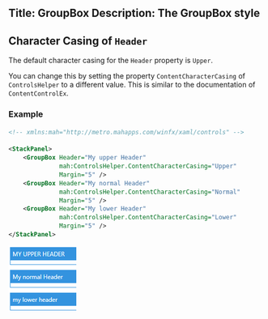 Title: GroupBox
Description: The GroupBox style
---

## Character Casing of `Header`

The default character casing for the `Header` property is `Upper`.

You can change this by setting the property `ContentCharacterCasing` of `ControlsHelper` to a different value. This is similar to the documentation of `ContentControlEx`.

### Example

```xml
<!-- xmlns:mah="http://metro.mahapps.com/winfx/xaml/controls" -->

<StackPanel>
    <GroupBox Header="My upper Header"
              mah:ControlsHelper.ContentCharacterCasing="Upper"
              Margin="5" />
    <GroupBox Header="My normal Header"
              mah:ControlsHelper.ContentCharacterCasing="Normal"
              Margin="5" />
    <GroupBox Header="My lower Header"
              mah:ControlsHelper.ContentCharacterCasing="Lower"
              Margin="5" />
</StackPanel>
```

![image of GroupBoxes with different character casing](images/groupbox_charactercasing.png)
